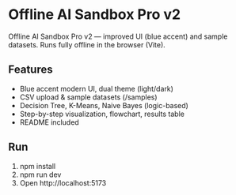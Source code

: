# Offline AI Sandbox Pro v2

Offline AI Sandbox Pro v2 — improved UI (blue accent) and sample datasets.
Runs fully offline in the browser (Vite).

## Features
- Blue accent modern UI, dual theme (light/dark)
- CSV upload & sample datasets (/samples)
- Decision Tree, K-Means, Naive Bayes (logic-based)
- Step-by-step visualization, flowchart, results table
- README included

## Run
1. npm install
2. npm run dev
3. Open http://localhost:5173
